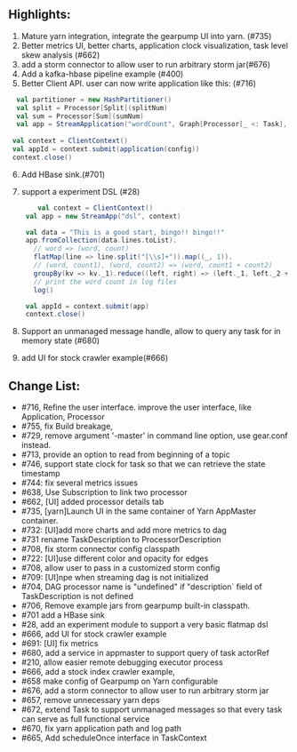 Highlights:
------------------
1. Mature yarn integration, integrate the gearpump UI into yarn. (#735)
2. Better metrics UI, better charts, application clock visualization, task level skew analysis (#662)
3. add a storm connector to allow user to run arbitrary storm jar(#676)
4. Add a kafka-hbase pipeline example (#400)
5. Better Client API. user can now write application like this: (#716)
  ```scala
    val partitioner = new HashPartitioner()
    val split = Processor[Split](splitNum)
    val sum = Processor[Sum](sumNum)
    val app = StreamApplication("wordCount", Graph[Processor[_ <: Task], Partitioner](split ~ partitioner ~> sum), UserConfig.empty)
   
   val context = ClientContext()
   val appId = context.submit(application(config))
   context.close()
  ```
6. Add HBase sink.(#701)
7. support a experiment DSL (#28)
   ```scala
       val context = ClientContext()
    val app = new StreamApp("dsl", context)

    val data = "This is a good start, bingo!! bingo!!"
    app.fromCollection(data.lines.toList).
      // word => (word, count)
      flatMap(line => line.split("[\\s]+")).map((_, 1)).
      // (word, count1), (word, count2) => (word, count1 + count2)
      groupBy(kv => kv._1).reduce((left, right) => (left._1, left._2 + right._2)).
      // print the word count in log files
      log()

    val appId = context.submit(app)
    context.close()
   ```

8. Support an unmanaged message handle, allow to query any task for in memory state (#680)
9. add UI for stock crawler example(#666)

Change List:
----------------
 - #716, Refine the user interface. improve the user interface, like Application, Processor
 - #755, fix Build breakage, 
 - #729, remove argument '-master' in command line option, use gear.conf instead.
 - #713, provide an option to read from beginning of a topic 
 - #746, support state clock for task so that we can retrieve the state timestamp
 - #744: fix several metrics issues
 - #638, Use Subscription to link two processor
 - #662, [UI] added processor  details tab
 - #735, [yarn]Launch UI in the same container of Yarn AppMaster container.
 - #732: [UI]add more charts and add more metrics to dag
 - #731 rename TaskDescription to ProcessorDescription
 - #708, fix storm connector config classpath 
 - #722: [UI]use different color and opacity for edges
 - #708, allow user to pass in a customized storm config
 - #709: [UI]npe when streaming dag is not initialized
 - #704, DAG processor name is "undefined" if "description` field of TaskDescription is not defined
 - #706, Remove example jars from gearpump built-in classpath.
 - #701 add a HBase sink
 - #28, add an experiment module to support a very basic flatmap dsl
 - #666, add UI for stock crawler example
 - #691: [UI] fix metrics
 - #680, add a service in appmaster to support query of task actorRef
 - #210, allow easier remote debugging executor process
 - #666, add a stock index crawler example,
 - #658 make config of Gearpump on Yarn configurable
 - #676, add a storm connector to allow user to run arbitrary storm jar
 - #657, remove unnecessary yarn deps
 - #672, extend Task to support unmanaged messages so that every task can serve as full functional service
 - #670, fix yarn application path and log path
 - #665, Add scheduleOnce interface in TaskContext

